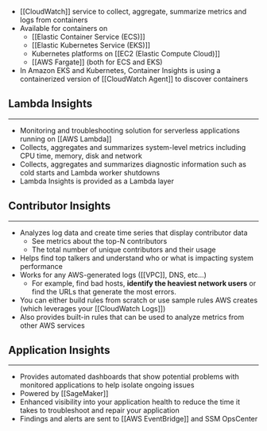 - [[CloudWatch]] service to collect, aggregate, summarize metrics and logs from containers
- Available for containers on 
	- [[Elastic Container Service (ECS)]]
	- [[Elastic Kubernetes Service (EKS)]]
	- Kubernetes platforms on [[EC2 (Elastic Compute Cloud)]]
	- [[AWS Fargate]] (both for ECS and EKS)
- In Amazon EKS and Kubernetes, Container Insights is using a containerized version of [[CloudWatch Agent]] to discover containers

## Lambda Insights
---
- Monitoring and troubleshooting solution for serverless applications running on [[AWS Lambda]]
- Collects, aggregates and summarizes system-level metrics including CPU time, memory, disk and network
- Collects, aggregates and summarizes diagnostic information such as cold starts and Lambda worker shutdowns
- Lambda Insights is provided as a Lambda layer

## Contributor Insights
---
- Analyzes log data and create time series that display contributor data
	- See metrics about the top-N contributors
	- The total number of unique contributors and their usage
- Helps find top talkers and understand who or what is impacting system performance
- Works for any AWS-generated logs ([[VPC]], DNS, etc...)
	- For example, find bad hosts, __identify the heaviest network users__ or find the URLs that generate the most errors.
- You can either build rules from scratch or use sample rules AWS creates (which leverages your [[CloudWatch Logs]])
- Also provides built-in rules that can be used to analyze metrics from other AWS services

## Application Insights
---
- Provides automated dashboards that show potential problems with monitored applications to help isolate ongoing issues
- Powered by [[SageMaker]]
- Enhanced visibility into your application health to reduce the time it takes to troubleshoot and repair your application
- Findings and alerts are sent to [[AWS EventBridge]] and SSM OpsCenter